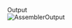 Output <br >
![AssemblerOutput](https://user-images.githubusercontent.com/62212683/188491520-36ce298a-9e12-42dd-aae0-116a4e677c68.PNG)
